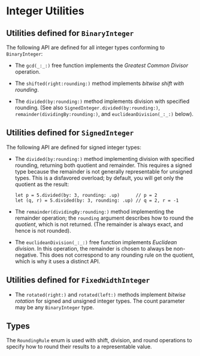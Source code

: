# Integer Utilities

## Utilities defined for `BinaryInteger`

The following API are defined for all integer types conforming to `BinaryInteger`:

- The `gcd(_:_:)` free function implements the _Greatest Common Divisor_
  operation.
  
- The `shifted(right:rounding:)` method implements _bitwise shift with
  rounding_.
  
- The `divided(by:rounding:)` method implements division with specified
  rounding. (See also `SignedInteger.divided(by:rounding:)`,
  `remainder(dividingBy:rounding:)`, and `euclideanDivision(_:_:)` below).
  
## Utilities defined for `SignedInteger`

The following API are defined for signed integer types:

- The `divided(by:rounding:)` method implementing division with specified
  rounding, returning both quotient and remainder. This requires a signed
  type because the remainder is not generally representable for unsigned
  types. This is a disfavored overload; by default, you will get only the
  quotient as the result:
  ```
  let p = 5.divided(by: 3, rounding: .up)      // p = 2
  let (q, r) = 5.divided(by: 3, rounding: .up) // q = 2, r = -1
  ```
  
- The `remainder(dividingBy:rounding:)` method implementing the remainder
  operation; the `rounding` argument describes how to round the _quotient_,
  which is not returned. (The remainder is always exact, and hence is not
  rounded).
  
- The `euclideanDivision(_:_:)` free function implements _Euclidean division_.
  In this operation, the remainder is chosen to always be non-negative. This
  does not correspond to any rounding rule on the quotient, which is why it
  uses a distinct API.

## Utilities defined for `FixedWidthInteger`

- The `rotated(right:)` and `rotated(left:)` methods implement _bitwise
  rotation_ for signed and unsigned integer types. The count parameter may
  be any `BinaryInteger` type.

## Types

The `RoundingRule` enum is used with shift, division, and round operations
to specify how to round their results to a representable value.
